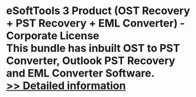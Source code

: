 # eSoftTools 3 Product (OST Recovery + PST Recovery + EML Converter) - Corporate License<br />This bundle has inbuilt OST to PST Converter, Outlook PST Recovery and EML Converter Software.<br />[>> Detailed information](https://secure.shareit.com/shareit/product.html?productid=300962032&affiliateid=200057808)